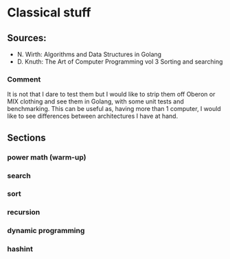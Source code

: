 # Classical stuff

## Sources:

* N. Wirth: Algorithms and Data Structures in Golang
* D. Knuth: The Art of Computer Programming vol 3 Sorting and searching

### Comment

It is not that I dare to test them but I would like to strip them
off Oberon or MIX clothing and see them in Golang, with some unit tests
and benchmarking. This can be useful as, having more than 1 computer,
I would like to see differences between architectures I have at hand.

## Sections

### power math (warm-up)

### search

### sort

### recursion

### dynamic programming

### hashint
